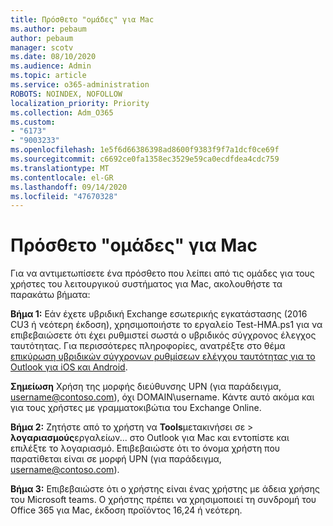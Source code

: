 ```yaml
---
title: Πρόσθετο "ομάδες" για Mac
ms.author: pebaum
author: pebaum
manager: scotv
ms.date: 08/10/2020
ms.audience: Admin
ms.topic: article
ms.service: o365-administration
ROBOTS: NOINDEX, NOFOLLOW
localization_priority: Priority
ms.collection: Adm_O365
ms.custom:
- "6173"
- "9003233"
ms.openlocfilehash: 1e5f6d66386398ad8600f9383f9f7a1dcf0ce69f
ms.sourcegitcommit: c6692ce0fa1358ec3529e59ca0ecdfdea4cdc759
ms.translationtype: MT
ms.contentlocale: el-GR
ms.lasthandoff: 09/14/2020
ms.locfileid: "47670328"
---
```

# <a name="teams-add-in-for-mac"></a>Πρόσθετο "ομάδες" για Mac

Για να αντιμετωπίσετε ένα πρόσθετο που λείπει από τις ομάδες για τους χρήστες του λειτουργικού συστήματος για Mac, ακολουθήστε τα παρακάτω βήματα:

**Βήμα 1:** Εάν έχετε υβριδική Exchange εσωτερικής εγκατάστασης (2016 CU3 ή νεότερη έκδοση), χρησιμοποιήστε το εργαλείο Test-HMA.ps1 για να επιβεβαιώσετε ότι έχει ρυθμιστεί σωστά ο υβριδικός σύγχρονος έλεγχος ταυτότητας. Για περισσότερες πληροφορίες, ανατρέξτε στο θέμα [επικύρωση υβριδικών σύγχρονων ρυθμίσεων ελέγχου ταυτότητας για το Outlook για iOS και Android](https://aka.ms/AA980zq).  

**Σημείωση** Χρήση της μορφής διεύθυνσης UPN (για παράδειγμα, [username@contoso.com](mailto:username@contoso.com)), όχι DOMAIN\username. Κάντε αυτό ακόμα και για τους χρήστες με γραμματοκιβώτια του Exchange Online.

**Βήμα 2:** Ζητήστε από το χρήστη να **Tools**μετακινήσει σε  >  **λογαριασμούς**εργαλείων... στο Outlook για Mac και εντοπίστε και επιλέξτε το λογαριασμό. Επιβεβαιώστε ότι το όνομα χρήστη που παρατίθεται είναι σε μορφή UPN (για παράδειγμα, [username@contoso.com](mailto:username@contoso.com)).

**Βήμα 3:** Επιβεβαιώστε ότι ο χρήστης είναι ένας χρήστης με άδεια χρήσης του Microsoft teams. Ο χρήστης πρέπει να χρησιμοποιεί τη συνδρομή του Office 365 για Mac, έκδοση προϊόντος 16,24 ή νεότερη.